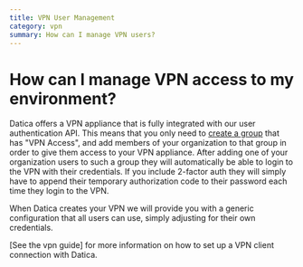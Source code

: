 ```yaml
---
title: VPN User Management
category: vpn
summary: How can I manage VPN users?
---
```


# How can I manage VPN access to my environment?

Datica offers a VPN appliance that is fully integrated with our user authentication API. This means that you only need to [create a group](/compliant-cloud/articles/concepts/organizations/#creating-and-deleting-groups) that has "VPN Access", and add members of your organization to that group in order to give them access to your VPN appliance. After adding one of your organization users to such a group they will automatically be able to login to the VPN with their credentials. If you include 2-factor auth they will simply have to append their temporary authorization code to their password each time they login to the VPN.

When Datica creates your VPN we will provide you with a generic configuration that all users can use, simply adjusting for their own credentials.

[See the vpn guide] for more information on how to set up a VPN client connection with Datica.